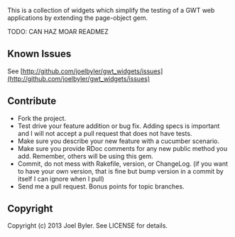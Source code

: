 This is a collection of widgets which simplify the testing of a GWT web applications by extending the page-object gem.

TODO: CAN HAZ MOAR READMEZ

## Known Issues

See [http://github.com/joelbyler/gwt_widgets/issues](http://github.com/joelbyler/gwt_widgets/issues)

## Contribute

* Fork the project.
* Test drive your feature addition or bug fix. Adding specs is important and I will not accept a pull request that does not have tests.
* Make sure you describe your new feature with a cucumber scenario.
* Make sure you provide RDoc comments for any new public method you add. Remember, others will be using this gem.
* Commit, do not mess with Rakefile, version, or ChangeLog.
  (if you want to have your own version, that is fine but bump version in a commit by itself I can ignore when I pull)
* Send me a pull request. Bonus points for topic branches.

## Copyright

Copyright (c) 2013 Joel Byler. See LICENSE for details.